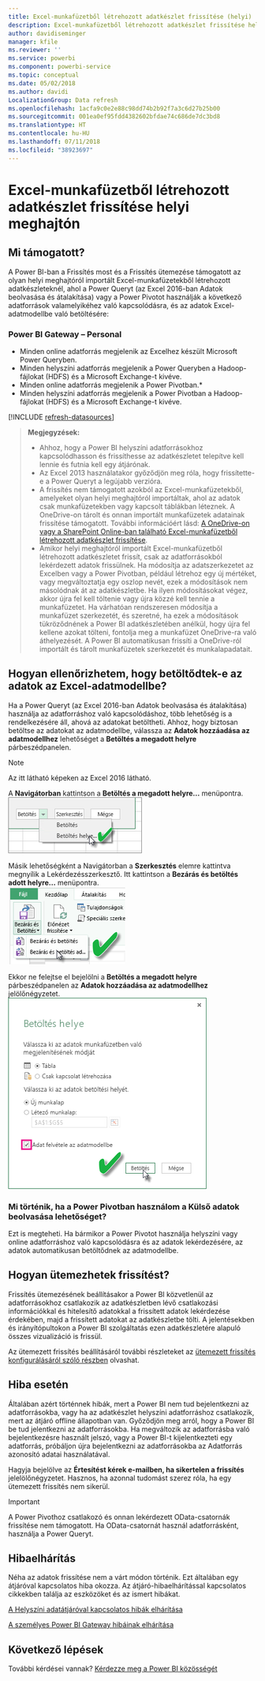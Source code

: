 ```yaml
---
title: Excel-munkafüzetből létrehozott adatkészlet frissítése (helyi)
description: Excel-munkafüzetből létrehozott adatkészlet frissítése helyi meghajtón
author: davidiseminger
manager: kfile
ms.reviewer: ''
ms.service: powerbi
ms.component: powerbi-service
ms.topic: conceptual
ms.date: 05/02/2018
ms.author: davidi
LocalizationGroup: Data refresh
ms.openlocfilehash: 1acfa9c0e2e88c98dd74b2b92f7a3c6d27b25b00
ms.sourcegitcommit: 001ea0ef95fdd4382602bfdae74c686de7dc3bd8
ms.translationtype: HT
ms.contentlocale: hu-HU
ms.lasthandoff: 07/11/2018
ms.locfileid: "38923697"
---
```

# <a name="refresh-a-dataset-created-from-an-excel-workbook-on-a-local-drive"></a>Excel-munkafüzetből létrehozott adatkészlet frissítése helyi meghajtón
## <a name="whats-supported"></a>Mi támogatott?
A Power BI-ban a Frissítés most és a Frissítés ütemezése támogatott az olyan helyi meghajtóról importált Excel-munkafüzetekből létrehozott adatkészleteknél, ahol a Power Queryt (az Excel 2016-ban Adatok beolvasása és átalakítása) vagy a Power Pivotot használják a következő adatforrások valamelyikéhez való kapcsolódásra, és az adatok Excel-adatmodellbe való betöltésére:  

### <a name="power-bi-gateway---personal"></a>Power BI Gateway – Personal
* Minden online adatforrás megjelenik az Excelhez készült Microsoft Power Queryben.
* Minden helyszíni adatforrás megjelenik a Power Queryben a Hadoop-fájlokat (HDFS) és a Microsoft Exchange-t kivéve.
* Minden online adatforrás megjelenik a Power Pivotban.\*
* Minden helyszíni adatforrás megjelenik a Power Pivotban a Hadoop-fájlokat (HDFS) és a Microsoft Exchange-t kivéve.

<!-- Refresh Data sources-->
[!INCLUDE [refresh-datasources](./includes/refresh-datasources.md)]

> **Megjegyzések:**  
> 
> * Ahhoz, hogy a Power BI helyszíni adatforrásokhoz kapcsolódhasson és frissíthesse az adatkészletet telepítve kell lennie és futnia kell egy átjárónak.
> * Az Excel 2013 használatakor győződjön meg róla, hogy frissítette-e a Power Queryt a legújabb verzióra.
> * A frissítés nem támogatott azokból az Excel-munkafüzetekből, amelyeket olyan helyi meghajtóról importáltak, ahol az adatok csak munkafüzetekben vagy kapcsolt táblákban léteznek. A OneDrive-on tárolt és onnan importált munkafüzetek adatainak frissítése támogatott. További információért lásd: [A OneDrive-on vagy a SharePoint Online-ban található Excel-munkafüzetből létrehozott adatkészlet frissítése](refresh-excel-file-onedrive.md).
> * Amikor helyi meghajtóról importált Excel-munkafüzetből létrehozott adatkészletet frissít, csak az adatforrásokból lekérdezett adatok frissülnek. Ha módosítja az adatszerkezetet az Excelben vagy a Power Pivotban, például létrehoz egy új mértéket, vagy megváltoztatja egy oszlop nevét, ezek a módosítások nem másolódnak át az adatkészletbe. Ha ilyen módosításokat végez, akkor újra fel kell töltenie vagy újra közzé kell tennie a munkafüzetet. Ha várhatóan rendszeresen módosítja a munkafüzet szerkezetét, és szeretné, ha ezek a módosítások tükröződnének a Power BI adatkészletében anélkül, hogy újra fel kellene azokat tölteni, fontolja meg a munkafüzet OneDrive-ra való áthelyezését. A Power BI automatikusan frissíti a OneDrive-ról importált és tárolt munkafüzetek szerkezetét és munkalapadatait.
> 
> 

## <a name="how-do-i-make-sure-data-is-loaded-to-the-excel-data-model"></a>Hogyan ellenőrizhetem, hogy betöltődtek-e az adatok az Excel-adatmodellbe?
Ha a Power Queryt (az Excel 2016-ban Adatok beolvasása és átalakítása) használja az adatforráshoz való kapcsolódáshoz, több lehetőség is a rendelkezésére áll, ahová az adatokat betöltheti. Ahhoz, hogy biztosan betöltse az adatokat az adatmodellbe, válassza az **Adatok hozzáadása az adatmodellhez** lehetőséget a **Betöltés a megadott helyre** párbeszédpanelen.

> [!NOTE]
> Az itt látható képeken az Excel 2016 látható.
> 
> 

A **Navigátorban** kattintson a **Betöltés a megadott helyre...** menüpontra.  
    ![](media/refresh-excel-file-local-drive/refresh_loadtodm_1.png)

Másik lehetőségként a Navigátorban a **Szerkesztés** elemre kattintva megnyílik a Lekérdezésszerkesztő. Itt kattintson a **Bezárás és betöltés adott helyre...** menüpontra.  
    ![](media/refresh-excel-file-local-drive/refresh_loadtodm_2.png)

Ekkor ne felejtse el bejelölni a **Betöltés a megadott helyre** párbeszédpanelen az **Adatok hozzáadása az adatmodellhez** jelölőnégyzetet.  
    ![](media/refresh-excel-file-local-drive/refresh_loadtodm_3.png)

### <a name="what-if-i-use-get-external-data-in-power-pivot"></a>Mi történik, ha a Power Pivotban használom a Külső adatok beolvasása lehetőséget?
Ezt is megteheti. Ha bármikor a Power Pivotot használja helyszíni vagy online adatforráshoz való kapcsolódásra és az adatok lekérdezésére, az adatok automatikusan betöltődnek az adatmodellbe.

## <a name="how-do-i-schedule-refresh"></a>Hogyan ütemezhetek frissítést?
Frissítés ütemezésének beállításakor a Power BI közvetlenül az adatforrásokhoz csatlakozik az adatkészletben lévő csatlakozási információkkal és hitelesítő adatokkal a frissített adatok lekérdezése érdekében, majd a frissített adatokat az adatkészletbe tölti. A jelentésekben és irányítópultokon a Power BI szolgáltatás ezen adatkészletére alapuló összes vizualizáció is frissül.

Az ütemezett frissítés beállításáról további részleteket az [ütemezett frissítés konfigurálásáról szóló részben](refresh-scheduled-refresh.md) olvashat.

## <a name="when-things-go-wrong"></a>Hiba esetén
Általában azért történnek hibák, mert a Power BI nem tud bejelentkezni az adatforrásokba, vagy ha az adatkészlet helyszíni adatforráshoz csatlakozik, mert az átjáró offline állapotban van. Győződjön meg arról, hogy a Power BI be tud jelentkezni az adatforrásokba. Ha megváltozik az adatforrásba való bejelentkezésre használt jelszó, vagy a Power BI-t kijelentkezteti egy adatforrás, próbáljon újra bejelentkezni az adatforrásokba az Adatforrás azonosító adatai használatával.

Hagyja bejelölve az **Értesítést kérek e-mailben, ha sikertelen a frissítés** jelelölőnégyzetet. Hasznos, ha azonnal tudomást szerez róla, ha egy ütemezett frissítés nem sikerül.

>[!IMPORTANT]
>A Power Pivothoz csatlakozó és onnan lekérdezett OData-csatornák frissítése nem támogatott. Ha OData-csatornát használ adatforrásként, használja a Power Queryt.

## <a name="troubleshooting"></a>Hibaelhárítás
Néha az adatok frissítése nem a várt módon történik. Ezt általában egy átjáróval kapcsolatos hiba okozza. Az átjáró-hibaelhárítással kapcsolatos cikkekben találja az eszközöket és az ismert hibákat.

[A Helyszíni adatátjáróval kapcsolatos hibák elhárítása](service-gateway-onprem-tshoot.md)

[A személyes Power BI Gateway hibáinak elhárítása](service-admin-troubleshooting-power-bi-personal-gateway.md)

## <a name="next-steps"></a>Következő lépések
További kérdései vannak? [Kérdezze meg a Power BI közösségét](http://community.powerbi.com/)

